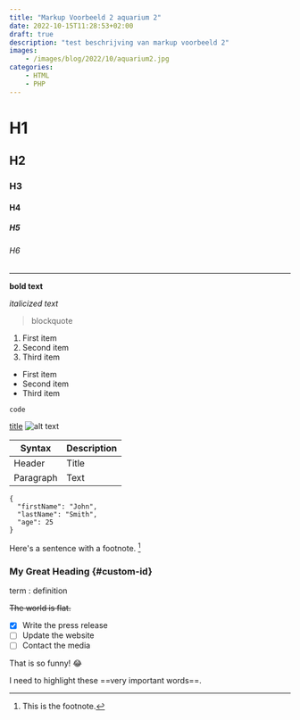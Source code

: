 ```yaml
---
title: "Markup Voorbeeld 2 aquarium 2"
date: 2022-10-15T11:28:53+02:00
draft: true
description: "test beschrijving van markup voorbeeld 2"
images:
    - /images/blog/2022/10/aquarium2.jpg
categories:
    - HTML
    - PHP
---
```




# H1
## H2
### H3
#### H4
##### H5
###### H6
<!--more-->
---

**bold text**

*italicized text*

> blockquote

1. First item
2. Second item
3. Third item

- First item
- Second item
- Third item

`code`

[title](https://www.example.com)
![alt text](image.jpg)

| Syntax | Description |
| ----------- | ----------- |
| Header | Title |
| Paragraph | Text |

```
{
  "firstName": "John",
  "lastName": "Smith",
  "age": 25
}
```

Here's a sentence with a footnote. [^1]

[^1]: This is the footnote.

### My Great Heading {#custom-id}

term
: definition

~~The world is flat.~~

- [x] Write the press release
- [ ] Update the website
- [ ] Contact the media

That is so funny! :joy:

I need to highlight these ==very important words==.